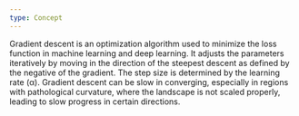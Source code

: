```yaml
---
type: Concept
---
```


Gradient descent is an optimization algorithm used to minimize the loss function in machine learning and deep learning. It adjusts the parameters iteratively by moving in the direction of the steepest descent as defined by the negative of the gradient. The step size is determined by the learning rate (α). Gradient descent can be slow in converging, especially in regions with pathological curvature, where the landscape is not scaled properly, leading to slow progress in certain directions.